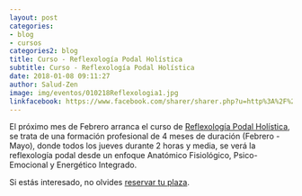 ```yaml
---
layout: post
categories:
- blog
- cursos
categories2: blog
title: Curso - Reflexología Podal Holística
subtitle: Curso - Reflexología Podal Holística
date: 2018-01-08 09:11:27
author: Salud-Zen
image: img/eventos/010218Reflexologia1.jpg
linkfacebook: https://www.facebook.com/sharer/sharer.php?u=http%3A%2F%2Fwww.salud-zen.com%2Fblog%2F2018%2F01%2F08%2FNuevo-curso-reflexologia.html&amp;src=sdkpreparse
---
```

El próximo mes de Febrero arranca el curso de [Reflexología Podal Holística][reflexologia], se trata de una formación profesional de 4 meses de duración (Febrero - Mayo), donde todos los jueves durante 2 horas y media, se verá la reflexología podal desde un enfoque Anatómico Fisiológico, Psico-Emocional y Energético Integrado.

Si estás interesado, no olvides <a href="mailto:estilodevida@salud-zen.com?Subject=Curso de Reflexologia-Reserva de Plaza&body=%0A%0A Me gustaría reservar una plaza para el Curso de Reflexología Podal Holística (Feb - May'18). Mis datos Personales son:%0A%0A   -Nombre:%0A%0A   -Apellidos:%0A%0A   -Fecha de nacimiento:%0A%0A   -Teléfono:%0A%0A">reservar tu plaza</a>.


[reflexologia]:{{site.url}}{{site.baseurl}}/evento/2018/02/01/curso-reflexologia-podal.html
